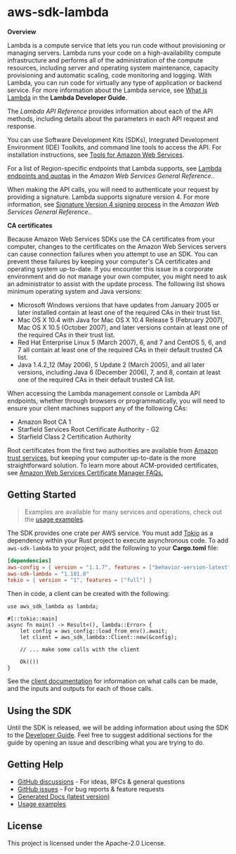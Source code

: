 # aws-sdk-lambda

__Overview__

Lambda is a compute service that lets you run code without provisioning or managing servers. Lambda runs your code on a high-availability compute infrastructure and performs all of the administration of the compute resources, including server and operating system maintenance, capacity provisioning and automatic scaling, code monitoring and logging. With Lambda, you can run code for virtually any type of application or backend service. For more information about the Lambda service, see [What is Lambda](https://docs.aws.amazon.com/lambda/latest/dg/welcome.html) in the __Lambda Developer Guide__.

The _Lambda API Reference_ provides information about each of the API methods, including details about the parameters in each API request and response.

You can use Software Development Kits (SDKs), Integrated Development Environment (IDE) Toolkits, and command line tools to access the API. For installation instructions, see [Tools for Amazon Web Services](http://aws.amazon.com/tools/).

For a list of Region-specific endpoints that Lambda supports, see [Lambda endpoints and quotas](https://docs.aws.amazon.com/general/latest/gr/lambda-service.html) in the _Amazon Web Services General Reference._.

When making the API calls, you will need to authenticate your request by providing a signature. Lambda supports signature version 4. For more information, see [Signature Version 4 signing process](https://docs.aws.amazon.com/general/latest/gr/signature-version-4.html) in the _Amazon Web Services General Reference._.

__CA certificates__

Because Amazon Web Services SDKs use the CA certificates from your computer, changes to the certificates on the Amazon Web Services servers can cause connection failures when you attempt to use an SDK. You can prevent these failures by keeping your computer's CA certificates and operating system up-to-date. If you encounter this issue in a corporate environment and do not manage your own computer, you might need to ask an administrator to assist with the update process. The following list shows minimum operating system and Java versions:
  - Microsoft Windows versions that have updates from January 2005 or later installed contain at least one of the required CAs in their trust list.
  - Mac OS X 10.4 with Java for Mac OS X 10.4 Release 5 (February 2007), Mac OS X 10.5 (October 2007), and later versions contain at least one of the required CAs in their trust list.
  - Red Hat Enterprise Linux 5 (March 2007), 6, and 7 and CentOS 5, 6, and 7 all contain at least one of the required CAs in their default trusted CA list.
  - Java 1.4.2_12 (May 2006), 5 Update 2 (March 2005), and all later versions, including Java 6 (December 2006), 7, and 8, contain at least one of the required CAs in their default trusted CA list.

When accessing the Lambda management console or Lambda API endpoints, whether through browsers or programmatically, you will need to ensure your client machines support any of the following CAs:
  - Amazon Root CA 1
  - Starfield Services Root Certificate Authority - G2
  - Starfield Class 2 Certification Authority

Root certificates from the first two authorities are available from [Amazon trust services](https://www.amazontrust.com/repository/), but keeping your computer up-to-date is the more straightforward solution. To learn more about ACM-provided certificates, see [Amazon Web Services Certificate Manager FAQs.](http://aws.amazon.com/certificate-manager/faqs/#certificates)

## Getting Started

> Examples are available for many services and operations, check out the
> [usage examples](https://github.com/awsdocs/aws-doc-sdk-examples/tree/main/rustv1).

The SDK provides one crate per AWS service. You must add [Tokio](https://crates.io/crates/tokio)
as a dependency within your Rust project to execute asynchronous code. To add `aws-sdk-lambda` to
your project, add the following to your **Cargo.toml** file:

```toml
[dependencies]
aws-config = { version = "1.1.7", features = ["behavior-version-latest"] }
aws-sdk-lambda = "1.101.0"
tokio = { version = "1", features = ["full"] }
```

Then in code, a client can be created with the following:

```rust,no_run
use aws_sdk_lambda as lambda;

#[::tokio::main]
async fn main() -> Result<(), lambda::Error> {
    let config = aws_config::load_from_env().await;
    let client = aws_sdk_lambda::Client::new(&config);

    // ... make some calls with the client

    Ok(())
}
```

See the [client documentation](https://docs.rs/aws-sdk-lambda/latest/aws_sdk_lambda/client/struct.Client.html)
for information on what calls can be made, and the inputs and outputs for each of those calls.

## Using the SDK

Until the SDK is released, we will be adding information about using the SDK to the
[Developer Guide](https://docs.aws.amazon.com/sdk-for-rust/latest/dg/welcome.html). Feel free to suggest
additional sections for the guide by opening an issue and describing what you are trying to do.

## Getting Help

* [GitHub discussions](https://github.com/awslabs/aws-sdk-rust/discussions) - For ideas, RFCs & general questions
* [GitHub issues](https://github.com/awslabs/aws-sdk-rust/issues/new/choose) - For bug reports & feature requests
* [Generated Docs (latest version)](https://awslabs.github.io/aws-sdk-rust/)
* [Usage examples](https://github.com/awsdocs/aws-doc-sdk-examples/tree/main/rustv1)

## License

This project is licensed under the Apache-2.0 License.

